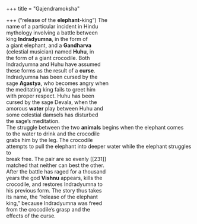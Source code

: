 +++
title = "Gajendramoksha"

+++
(“release of the **elephant**-king”) The  
name of a particular incident in Hindu  
mythology involving a battle between  
king **Indradyumna**, in the form of  
a giant elephant, and a **Gandharva**  
(celestial musician) named **Huhu**, in  
the form of a giant crocodile. Both  
Indradyumna and Huhu have assumed  
these forms as the result of a **curse**.  
Indradyumna has been cursed by the  
sage **Agastya**, who becomes angry when  
the meditating king fails to greet him  
with proper respect. Huhu has been  
cursed by the sage Devala, when the  
amorous **water** play between Huhu and  
some celestial damsels has disturbed  
the sage’s meditation.  
The struggle between the two **animals** begins when the elephant comes  
to the water to drink and the crocodile  
grabs him by the leg. The crocodile  
attempts to pull the elephant into deeper water while the elephant struggles to  
break free. The pair are so evenly [[231]]  
matched that neither can best the other.  
After the battle has raged for a thousand  
years the god **Vishnu** appears, kills the  
crocodile, and restores Indradyumna to  
his previous form. The story thus takes  
its name, the “release of the elephant  
king,” because Indradyumna was freed  
from the crocodile’s grasp and the  
effects of the curse.